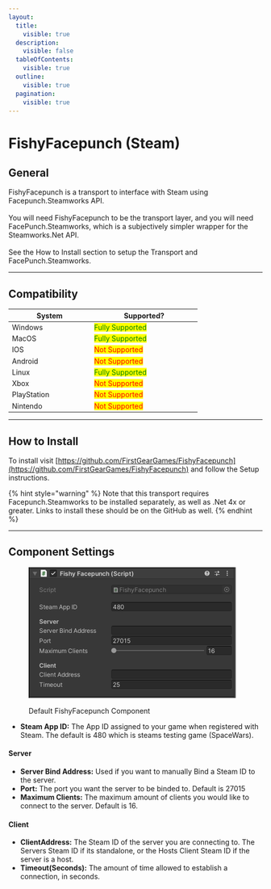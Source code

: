 ```yaml
---
layout:
  title:
    visible: true
  description:
    visible: false
  tableOfContents:
    visible: true
  outline:
    visible: true
  pagination:
    visible: true
---
```


# FishyFacepunch (Steam)

## General

FishyFacepunch is a transport to interface with Steam using Facepunch.Steamworks API.\
\
You will need FishyFacepunch to be the transport layer, and you will need FacePunch.Steamworks, which is a subjectively simpler wrapper for the Steamworks.Net API. \
\
See the How to Install section to setup the Transport and FacePunch.Steamworks.

***

## Compatibility

<table data-full-width="false"><thead><tr><th width="149">System</th><th width="198">Supported? </th></tr></thead><tbody><tr><td>Windows</td><td><mark style="color:green;">Fully Supported</mark></td></tr><tr><td>MacOS</td><td><mark style="color:green;">Fully Supported</mark></td></tr><tr><td>IOS</td><td><mark style="color:red;">Not Supported</mark></td></tr><tr><td>Android</td><td><mark style="color:red;">Not Supported</mark></td></tr><tr><td>Linux</td><td><mark style="color:green;">Fully Supported</mark></td></tr><tr><td>Xbox</td><td><mark style="color:red;">Not Supported</mark></td></tr><tr><td>PlayStation</td><td><mark style="color:red;">Not Supported</mark></td></tr><tr><td>Nintendo</td><td><mark style="color:red;">Not Supported</mark></td></tr></tbody></table>

***

## How to Install

To install visit [https://github.com/FirstGearGames/FishyFacepunch](https://github.com/FirstGearGames/FishyFacepunch) and follow the Setup instructions.

{% hint style="warning" %}
Note that this transport requires Facepunch.Steamworks to be installed separately, as well as .Net 4x or greater. Links to install these should be on the GitHub as well.
{% endhint %}

***

## Component Settings

<figure><img src="../../../../.gitbook/assets/image (10).png" alt=""><figcaption><p>Default FishyFacepunch Component</p></figcaption></figure>

* **Steam App ID:** The App ID assigned to your game when registered with Steam. The default is 480 which is steams testing game (SpaceWars).

#### Server

* **Server Bind Address:** Used if you want to manually Bind a Steam ID to the server.
* **Port:** The port you want the server to be binded to. Default is 27015
* **Maximum Clients:** The maximum amount of clients you would like to connect to the server. Default is 16.

#### Client

* **ClientAddress:** The Steam ID of the server you are connecting to. The Servers Steam ID if its standalone, or the Hosts Client Steam ID if the server is a host.
* **Timeout(Seconds):** The amount of time allowed to establish a connection, in seconds.
